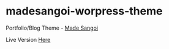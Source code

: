 # madesangoi-worpress-theme
Portfolio/Blog Theme - <a href="http://www.madesangoi.com/"> Made Sangoi </a>

Live Version <a href="http://www.madesangoi.com/"> Here </a>




